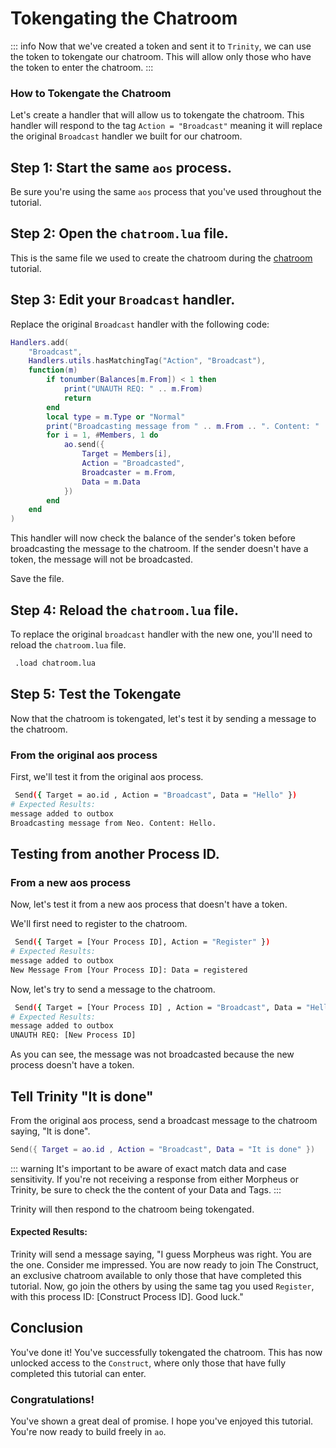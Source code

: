 # Tokengating the Chatroom

::: info
Now that we've created a token and sent it to `Trinity`, we can use the token to tokengate our chatroom. This will allow only those who have the token to enter the chatroom.
:::

### How to Tokengate the Chatroom

Let's create a handler that will allow us to tokengate the chatroom. This handler will respond to the tag `Action = "Broadcast"` meaning it will replace the original `Broadcast` handler we built for our chatroom.

## Step 1: Start the same `aos` process.

Be sure you're using the same `aos` process that you've used throughout the tutorial.

## Step 2: Open the `chatroom.lua` file.

This is the same file we used to create the chatroom during the [chatroom](chatroom) tutorial.

## Step 3: Edit your `Broadcast` handler.

Replace the original `Broadcast` handler with the following code:

```lua
Handlers.add(
    "Broadcast",
    Handlers.utils.hasMatchingTag("Action", "Broadcast"),
    function(m)
        if tonumber(Balances[m.From]) < 1 then
            print("UNAUTH REQ: " .. m.From)
            return
        end
        local type = m.Type or "Normal"
        print("Broadcasting message from " .. m.From .. ". Content: " .. m.Data)
        for i = 1, #Members, 1 do
            ao.send({
                Target = Members[i],
                Action = "Broadcasted",
                Broadcaster = m.From,
                Data = m.Data
            })
        end
    end
)
```

This handler will now check the balance of the sender's token before broadcasting the message to the chatroom. If the sender doesn't have a token, the message will not be broadcasted.

Save the file.

## Step 4: Reload the `chatroom.lua` file.

To replace the original `broadcast` handler with the new one, you'll need to reload the `chatroom.lua` file.

```sh
 .load chatroom.lua
```

## Step 5: Test the Tokengate

Now that the chatroom is tokengated, let's test it by sending a message to the chatroom.

### From the original aos process

First, we'll test it from the original aos process.

```sh
 Send({ Target = ao.id , Action = "Broadcast", Data = "Hello" })
# Expected Results:
message added to outbox
Broadcasting message from Neo. Content: Hello.
```

## Testing from another Process ID.

### From a new aos process

Now, let's test it from a new aos process that doesn't have a token.

We'll first need to register to the chatroom.

```sh
 Send({ Target = [Your Process ID], Action = "Register" })
# Expected Results:
message added to outbox
New Message From [Your Process ID]: Data = registered
```

Now, let's try to send a message to the chatroom.

```sh
 Send({ Target = [Your Process ID] , Action = "Broadcast", Data = "Hello?" })
# Expected Results:
message added to outbox
UNAUTH REQ: [New Process ID]
```

As you can see, the message was not broadcasted because the new process doesn't have a token.

## Tell Trinity "It is done"

From the original aos process, send a broadcast message to the chatroom saying, "It is done".

```lua
Send({ Target = ao.id , Action = "Broadcast", Data = "It is done" })
```

::: warning
It's important to be aware of exact match data and case sensitivity. If you're not receiving a response from either Morpheus or Trinity, be sure to check the the content of your Data and Tags.
:::

Trinity will then respond to the chatroom being tokengated.

#### Expected Results:

Trinity will send a message saying, "I guess Morpheus was right. You are the one. Consider me impressed. You are now ready to join The Construct, an exclusive chatroom available to only those that have completed this tutorial. Now, go join the others by using the same tag you used `Register`, with this process ID: [Construct Process ID]. Good luck."

## Conclusion

You've done it! You've successfully tokengated the chatroom. This has now unlocked access to the `Construct`, where only those that have fully completed this tutorial can enter.

### Congratulations!

You've shown a great deal of promise. I hope you've enjoyed this tutorial. You're now ready to build freely in `ao`.
